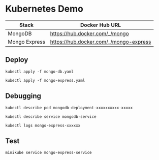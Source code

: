 # Kubernetes Demo

Stack          | Docker Hub URL
---------------|-----------------------------------------
 MongoDB       | <https://hub.docker.com/_/mongo>
 Mongo Express | <https://hub.docker.com/_/mongo-express>

## Deploy

`kubectl apply -f mongo-db.yaml`

`kubectl apply -f mongo-express.yaml`

## Debugging

`kubectl describe pod mongodb-deployment-xxxxxxxxxx-xxxxx`

`kubectl describe service mongodb-service`

`kubectl logs mongo-express-xxxxxx`

## Test

`minikube service mongo-express-service`
